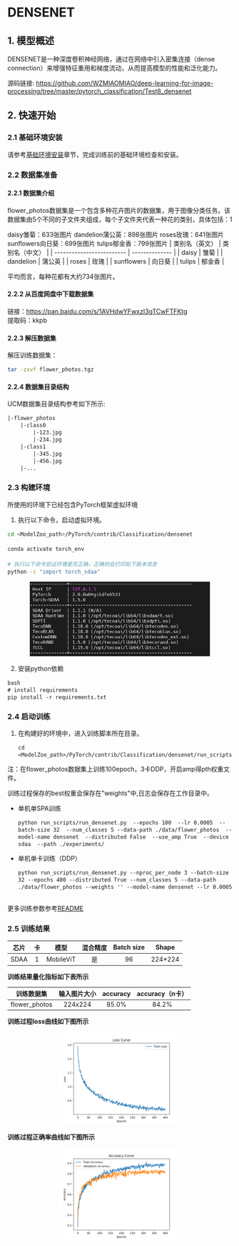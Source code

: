 # DENSENET

## 1. 模型概述
DENSENET是一种深度卷积神经网络，通过在网络中引入密集连接（dense connection）来增强特征重用和梯度流动，从而提高模型的性能和泛化能力。

源码链接: https://github.com/WZMIAOMIAO/deep-learning-for-image-processing/tree/master/pytorch_classification/Test8_densenet

## 2. 快速开始

### 2.1 基础环境安装

请参考[基础环境安装](../../../../doc/Environment.md)章节，完成训练前的基础环境检查和安装。


### 2.2 数据集准备
#### 2.2.1 数据集介绍

flower_photos数据集是一个包含多种花卉图片的数据集，用于图像分类任务。该数据集由5个不同的子文件夹组成，每个子文件夹代表一种花的类别，具体包括：1

daisy雏菊：633张图片
dandelion蒲公英：898张图片
roses玫瑰：641张图片
sunflowers向日葵：699张图片
tulips郁金香：799张图片
| 类别名（英文）           | 类别名（中文） |
| ------------------------- | -------------- | 
| daisy       | 雏菊     |
| dandelion   | 蒲公英    |
| roses       | 玫瑰          |
| sunflowers  | 向日葵       | 
| tulips      | 郁金香           |


平均而言，每种花都有大约734张图片。

#### 2.2.2 从百度网盘中下载数据集
链接：https://pan.baidu.com/s/1AVHdwYFwxzI3gTCwFTFKtg \
提取码：kkpb

#### 2.2.3 解压数据集

解压训练数据集：

``` bash
tar -zxvf flower_photos.tgz
```

#### 2.2.4 数据集目录结构

UCM数据集目录结构参考如下所示:

```
|-flower_photos
    |-class0
        |-123.jpg
        |-234.jpg
    |-class1
        |-345.jpg
        |-456.jpg
    |-...
```

### 2.3 构建环境
所使用的环境下已经包含PyTorch框架虚拟环境
1. 执行以下命令，启动虚拟环境。
``` bash
cd <ModelZoo_path>/PyTorch/contrib/Classification/densenet

conda activate torch_env

# 执行以下命令验证环境是否正确，正确则会打印如下版本信息
python -c "import torch_sdaa"
```
<p align="center">
    <img src="images/env.png" alt="Source Image" width="80%">
</p>

2. 安装python依赖
``` 
bash
# install requirements
pip install -r requirements.txt
```

### 2.4 启动训练
1. 在构建好的环境中，进入训练脚本所在目录。
    ```
    cd <ModelZoo_path>/PyTorch/contrib/Classification/densenet/run_scripts
    ```


注：在flower_photos数据集上训练100epoch，3卡DDP，开启amp得pth权重文件。


训练过程保存的best权重会保存在"weights"中,日志会保存在工作目录中。

- 单机单SPA训练
    ```
    python run_scripts/run_densenet.py  --epochs 100  --lr 0.0005  --batch-size 32  --num_classes 5 --data-path ./data/flower_photos  --model-name densenet  --distributed False  --use_amp True  --device sdaa  --path ./experiments/
    ```
- 单机单卡训练（DDP）
    ```
    python run_scripts/run_densenet.py --nproc_per_node 3 --batch-size 32 --epochs 400 --distributed True --num_classes 5 --data-path ./data/flower_photos --weights '' --model-name densenet --lr 0.0005


    ```

更多训练参数参考[README](run_scripts/README.md)


### 2.5 训练结果

| 芯片 |卡  | 模型 |  混合精度 |Batch size|Shape| 
|:-:|:-:|:-:|:-:|:-:|:-:|
|SDAA|1| MobileViT |是|96|224*224|

**训练结果量化指标如下表所示**

| 训练数据集 | 输入图片大小 | accuracy | accuracy（n卡） |
| :-----: | :-----: | :------: |:------: |
| flower_photos | 224x224 | 85.0% |84.2% |

**训练过程loss曲线如下图所示**
<p align="center">
    <img src="images/loss_curve.png" alt="Source Image" width="55%">
</p>

**训练过程正确率曲线如下图所示**
<p align="center">
    <img src="images/accuracy_curve.png" alt="Source Image" width="55%">
</p>


